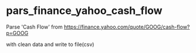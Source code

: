 # pars_finance_yahoo_cash_flow

Parse 'Cash Flow' from https://finance.yahoo.com/quote/GOOG/cash-flow?p=GOOG 

with clean data and write to file(csv)
